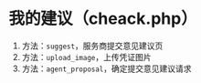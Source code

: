 # 我的建议（cheack.php）

1. 方法：`suggest`，服务商提交意见建议页
2. 方法：`upload_image`，上传凭证图片
3. 方法：`agent_proposal`，确定提交意见建议请求

